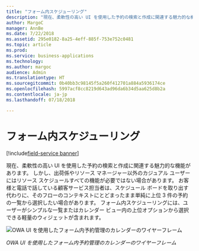 ```yaml
---
title: "フォーム内スケジューリング"
description: "現在、柔軟性の高い UI を使用した予約の検索と作成に関連する魅力的な機能があります。"
author: MargoC
manager: AnnBe
ms.date: 7/22/2018
ms.assetid: 295e0182-8a25-4eff-885f-753e752c0481
ms.topic: article
ms.prod: 
ms.service: business-applications
ms.technology: 
ms.author: margoc
audience: Admin
ms.translationtype: HT
ms.sourcegitcommit: 0b40bb3c98145f5a260f412701a884a5936174ce
ms.openlocfilehash: 5997acf8cc8219d643ad96da6b34d5aa625d8b2a
ms.contentlocale: ja-jp
ms.lasthandoff: 07/18/2018

---
```


#  <a name="in-form-scheduling"></a>フォーム内スケジューリング

[!include[field-service banner](../../../includes/field-service.md)]



現在、柔軟性の高い UI を使用した予約の検索と作成に関連する魅力的な機能があります。 しかし、出荷係やリソース マネージャー以外のカジュアル ユーザーにはリソース スケジュールすべての機能が必要ではない場合があります。 お客様と電話で話している顧客サービス担当者は、スケジュール ボードを取り出す代わりに、そのフローのコンテキストにとどまったまま単純に上位 3 件の予約の一覧から選択したい場合があります。
フォーム内スケジューリングには、ユーザーがシンプルな一覧またはカレンダー ビュー内の上位オプションから選択できる軽量のウィジェットが含まれます。


![](media/in-form-scheduling-1.png "OWA UI を使用したフォーム内予約管理のカレンダーのワイヤーフレーム")
<!-- picture -->

*OWA UI を使用したフォーム内予約管理のカレンダーのワイヤーフレーム*

